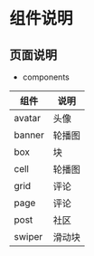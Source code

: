 # 组件说明

## 页面说明
  
+ components

组件 | 说明
---|---
avatar  | 头像
banner  | 轮播图
box     | 块
cell    | 轮播图
grid    | 评论
page    | 评论
post    | 社区
swiper  | 滑动块